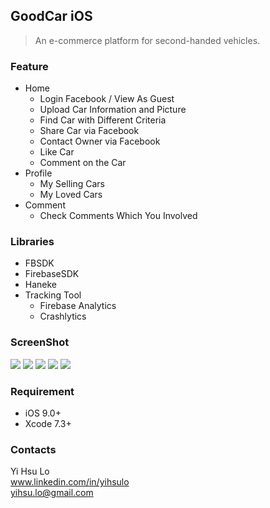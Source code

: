 ## GoodCar iOS
>An e-commerce platform for second-handed vehicles.

### Feature
  * Home
    * Login Facebook / View As Guest
    * Upload Car Information and Picture
    * Find Car with Different Criteria
    * Share Car via Facebook
    * Contact Owner via Facebook
    * Like Car
    * Comment on the Car
  * Profile
    * My Selling Cars
    * My Loved Cars
  * Comment
    * Check Comments Which You Involved

### Libraries
  * FBSDK
  * FirebaseSDK
  * Haneke
  * Tracking Tool
    * Firebase Analytics
    * Crashlytics

### ScreenShot
![](https://dl.dropboxusercontent.com/u/98445089/GoodCar/Simulator%20Screen%20Shot%202016%E5%B9%B411%E6%9C%884%E6%97%A5%20%E4%B8%8B%E5%8D%885.31.32.png)
![](https://dl.dropboxusercontent.com/u/98445089/GoodCar/Simulator%20Screen%20Shot%202016%E5%B9%B411%E6%9C%884%E6%97%A5%20%E4%B8%8B%E5%8D%885.31.40.png)
![](https://dl.dropboxusercontent.com/u/98445089/GoodCar/Simulator%20Screen%20Shot%202016%E5%B9%B411%E6%9C%884%E6%97%A5%20%E4%B8%8B%E5%8D%885.31.54.png)
![](https://dl.dropboxusercontent.com/u/98445089/GoodCar/Simulator%20Screen%20Shot%202016%E5%B9%B411%E6%9C%887%E6%97%A5%20%E4%B8%8A%E5%8D%8812.53.52.png)
![](https://dl.dropboxusercontent.com/u/98445089/GoodCar/Simulator%20Screen%20Shot%202016%E5%B9%B411%E6%9C%884%E6%97%A5%20%E4%B8%8B%E5%8D%885.32.09.png)



### Requirement
  * iOS 9.0+
  * Xcode 7.3+

### Contacts
Yi Hsu Lo
<br>www.linkedin.com/in/yihsulo
<br>yihsu.lo@gmail.com
